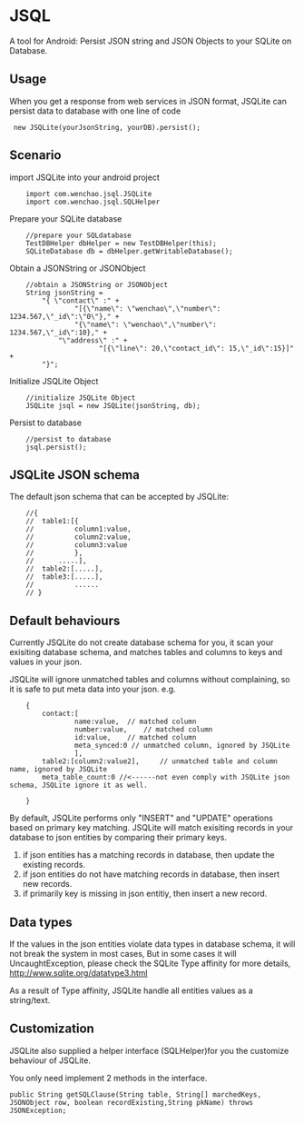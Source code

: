 JSQL
====

A tool for Android: Persist JSON string and JSON Objects to your SQLite on Database.


Usage
-----

When you get a response from web services in JSON format, JSQLite can persist data to database with one line of code
  
 <code>  new JSQLite(yourJsonString, yourDB).persist();</code> 

Scenario
-----
import JSQLite  into your android project
```
    import com.wenchao.jsql.JSQLite
    import com.wenchao.jsql.SQLHelper
```

Prepare your SQLite database  
```
    //prepare your SQLdatabase  
    TestDBHelper dbHelper = new TestDBHelper(this);  
    SQLiteDatabase db = dbHelper.getWritableDatabase();  
```
Obtain a JSONString or JSONObject
```
    //obtain a JSONString or JSONObject
    String jsonString = 
		"{ \"contact\" :" +
				"[{\"name\": \"wenchao\",\"number\": 1234.567,\"_id\":\"0\"}," +
				"{\"name\": \"wenchao\",\"number\": 1234.567,\"_id\":10}," +
		    "\"address\" :" + 
				      "[{\"line\": 20,\"contact_id\": 15,\"_id\":15}]" +
		"}";
```
Initialize JSQLite Object 
```
    //initialize JSQLite Object 
    JSQLite jsql = new JSQLite(jsonString, db);
```
Persist to database
```
    //persist to database
    jsql.persist();
```
JSQLite JSON schema
-----

The default json schema that can be accepted by JSQLite:
```		
	//{
	//	table1:[{
	//			column1:value,
	//			column2:value,
	//			column3:value
	//			},  
	//		.....],
	//	table2:[.....],
	//	table3:[.....],
	//			......
	// }
```
Default behaviours
-----
Currently JSQLite do not create database schema for you, 
it scan your exisiting database schema, and matches tables and columns to keys and values in your json.

JSQLite will ignore unmatched tables and columns without complaining, so it is safe to put meta data into your json.
e.g. 
```
	{
		contact:[
				name:value,	 // matched column
				number:value,	 // matched column
				id:value,	 // matched column
				meta_synced:0 // unmatched column, ignored by JSQLite
				],
		table2:[column2:value2],	 // unmatched table and column name, ignored by JSQLite
		meta_table_count:0 //<------not even comply with JSQLite json schema, JSQLite ignore it as well.
	
	}

```
By default, JSQLite performs only "INSERT" and "UPDATE" operations based on primary key matching.
JSQLite will match exisiting records in your database to json entities by comparing their primary keys.  
 
 1. if json entities has a matching records in database, then update the existing records.
 2. if json entities do not have matching records in database, then insert new records.
 3. if primarily key is missing in json entitiy, then insert a new record.


Data  types
-----
If the values in the json entities violate data types in database schema, it will not break the system in most cases,
But in some cases it will UncaughtException, please check the SQLite Type affinity for more details, http://www.sqlite.org/datatype3.html

As a result of Type affinity, JSQLite handle all entities values as a string/text. 


Customization
-----
JSQLite also supplied a helper interface (SQLHelper)for you the customize behaviour of JSQLite.

You only need implement 2 methods in the interface.

```
public String getSQLClause(String table, String[] marchedKeys, JSONObject row, boolean recordExisting,String pkName) throws JSONException;
```




